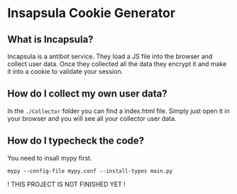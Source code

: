 # Insapsula Cookie Generator
## What is Incapsula?
Incapsula is a antibot service. They load a JS file into the browser and collect user data.
Once they collected all the data they encrypt it and make it into a cookie to validate your session.

## How do I collect my own user data?
In the ``./Collector`` folder you can find a index.html file. Simply just open it in
your browser and you will see all your collector user data.

## How do I typecheck the code?
You need to insall mypy first.

```mypy --config-file mypy.conf --install-types main.py```

! THIS PROJECT IS NOT FINISHED YET !